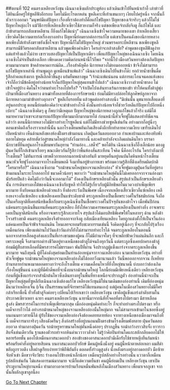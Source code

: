 ##ตอนที่ 102 คนตรงเหลียงหวังซุน
เฉินฉางเซิงผลักประตูห้อง แล้วเดินเข้าไปยืนหน้าเก้าอี้ เล่าข่าวที่ได้ยินเมื่อครู่ให้ซูหลีฟังอีกรอบ โดยไม่มีอะไรตกหล่น
ซูหลีเคาะที่เท้าแขนเบาๆ เงียบไปครู่หนึ่ง จากนั้นก็หัวเราะออกมา “มนุษย์มีแต่ปัญหา เรื่องที่เราต้องทำก็คือแก้ไขปัญหา ปัญหาของเจ้าจริงๆ แล้วก็ไม่ใช่ปัญหาใหญ่อะไร แม้วิธีการที่เหลียงเสี้ยวเซียวใช้สวยงามก็จริง แต่ขอเพียงเจ้ากลับจิงตู ก็แก้ไขได้ และถ้าข้าสามารถกลับเขาหลีซาน ก็ยิ่งแก้ไขได้แน่ๆ”
เฉินฉางเซิงเข้าใจความหมายของเขา ถ้าเหลียงเสี้ยวเซียวคิดใช้ความตายก่อเรื่องบางอย่าง ปัญหานี้ย่อมยากต่อการแก้ไข แต่เขาเป็นคนดังของนิกายหลวง ขอเพียงใต้เท้าสังฆราชยังเชื่อใจเขา ปัญหานี้ก็ไม่ใช่ปัญหาใหญ่ ส่วนพรรคกระบี่หลีซาน ขอเพียงซูหลีสามารถมีชีวิตรอดกลับเขาหลีซาน แล้วพูดเพียงคำเดียว ใครเล่าจะกล้าสงสัย?
คำพูดของซูหลีฟังดูง่าย แต่แท้จริงแล้วไม่ง่าย เขารวบสองปัญหาให้เป็นปัญหาเดียว เพื่อแก้ปัญหาใหญ่ของเฉินฉางเซิง โดยเฉินฉางเซิงไม่จำเป็นต้องเลือก เพียงคงความคิดก่อนหน้านี้ไว้ก็พอ
“จากนี้ไป เมืองสวินหยางต้องเกิดปัญหาตามมามากมาย ข้าคล้ายคาดการณ์ผิด...เรื่องสำคัญคือ นิกายหลวงไม่ยอมออกหน้า ข้าจึงไม่สามารถแก้ไขปัญหาเหล่านี้ ท่านพูดถูก ดูเหมือนข้าแพ้แล้ว” เฉินฉางเซิงเดินไปยืนข้างโต๊ะ ยกถ้วยน้ำชาขึ้นดื่ม รู้สึกลำคอแห้งผาก
ซูหลีเลิกคิ้วขึ้นสูง แย้มยิ้มพลางพูด “เจ้าน่ะแพ้แน่นอน แต่การตะโกนจนคอแห้งของเจ้าก็ถือว่ามีข้อดีอยู่อย่างน้อยเจ้าก็แก้ปัญหาใหญ่สุดแทนข้าไปแล้ว”
เฉินฉางเซิงวางถ้วยน้ำชาลง ไม่เข้าใจอยู่บ้าง คิดในใจว่าตนทำอะไรลงไปหรือ?
“เจ้าเปิดโปงเส้นทางเร้นกายของข้า ทำให้คนทั้งต้าลู่พุ่งเป้ามาที่เมืองสวินหยาง ตาเฒ่าทั้งหลายที่ต้องการรักษาหน้า ย่อมไม่มีทางปล่อยให้ลูกศิษย์ลูกหาจากนิกายหลวงมาฆ่าข้าอย่างอุกอาจ” ซูหลีเก็บรอยยิ้ม แล้วพูดต่ออย่างสงบนิ่ง “มิเช่นนั้น มุขนายกเสื้อแดงที่อยู่นอกประตู ตอนนี้ย่อมต้องคิดว่าจะฆ่าข้าอย่างไรดี ดังนั้นอย่างน้อยเจ้าก็ช่วยวังหลีแก้ปัญหาไปอีกหนึ่งเปลาะ”
เฉินฉางเซิงคิดๆ ดู ก็พบว่ามีเหตุผล ปัญหาใหญ่ของนิกายหลวงถูกแก้ไขแล้วก็จริง แต่มิได้หมายความว่าเขาจะสามารถแก้ปัญหาที่ตามมาอีกมากมายได้ ก่อนหน้านี้หัวเจี้ยฟูได้แสดงท่าทีชัดเจนแล้วว่า ตอนนี้นิกายหลวงไม่มีทางทำอะไรซูหลีแน่ แต่ก็ไม่มีทางช่วยซูหลีเช่นกัน อย่างมากก็อยู่นิ่งๆ
ตอนเขาคิดถึงเรื่องราวเหล่านี้นั้น นอกโรงเตี๊ยมพลันเกิดเสียงดังอึกทึกทำลายความเงียบ เขารีบเดินไปเปิดหน้าต่าง เห็นด้านหลังของห้องฝั่งตรงข้ามถนน เกิดฝุ่นควันตลบอบอวล กำแพงบ้านและห้องหับพังทลายไม่หยุด คล้ายสัตว์อสูรขนาดใหญ่กำลังวิ่งมาทางนี้ และคล้ายกำลังจะเกิดแผ่นดินไหว
บรรดานักบวชที่ยืนอยู่นอกโรงเตี๊ยมพากันอุทาน “ท่านอ๋อง...เสด็จ!”
พอได้ยิน เฉินฉางเซิงก็อึ้งเล็กน้อย มองดูฝุ่นควันที่ใกล้เข้ามาเรื่อยๆ ขณะเดียวกันก็รู้สึกว่าพื้นห้องสั่นสะเทือน ใจคิด นี่คืออะไรกัน ใครกำลังมาที่โรงเตี๊ยม? ไม่ทันการณ์ เขาพลิ้วกายออกนอกหน้าต่างทันที มาหยุดยืนอยู่บนบันไดหินหน้าโรงเตี๊ยม ขณะหัวเจี้ยฟูวิ่งออกมาจากโรงเตี๊ยมพอดี จึงมายืนอยู่ข้างกายเขา พร้อมความรู้สึกที่ตึงเครียดผิดปกติ
“ใครมาหรือ?” เฉินฉางเซิงถาม
“รถม้าขนาดใหญ่ของจวนเหลียงอ๋อง” หัวเจี้ยฟูมองดูฝุ่นควันที่อยู่ตรงข้ามถนนในระยะไกลออกไป ขมวดคิ้วน้อยๆ พลางว่า “รถม้าขนาดใหญ่คันนี้ไม่เคยออกจากจวนอ๋องมานับร้อยปีแล้ว คิดไม่ถึงว่าวันนี้จะออกมาได้”
ยังคงเป็นอักษรเหลียงตัวนั้น สรุปแล้วเป็นอักษรเหลียงตัวนั้น
การเดินทางลงใต้ของเฉินฉางเซิงกับซูหลี ทำให้ได้รู้เกี่ยวกับผู้มีอิทธิพลในแวดวงบำเพ็ญเพียรมากมาย ยิ่งกับคนแซ่เหลียงด้วยแล้ว ยิ่งต้องระวังเป็นพิเศษ เนื่องจากเหลียงเสี้ยวเซียวก็แซ่เหลียง เหลียงหงจวงก็แซ่เหลียง
แซ่เหลียงเคยเป็นแซ่ระดับชาติ ตระกูลเหลียงเป็นเชื้อพระวงศ์ในรัชสมัยก่อน จึงถือเป็นเครือญาติที่เคยสนิทชิดเชื้อกับตระกูลเฉินซึ่งเป็นเชื้อพระวงศ์ในปัจจุบันของต้าโจว เมื่อพันปีก่อน แม้คนตระกูลเฉินขึ้นแทนที่คนตระกูลเหลียง ก็ยังให้ความเคารพคนตระกูลเหลียงเป็นอย่างยิ่ง อาจเพราะเคยเป็นญาติสนิทกัน หรืออาจเพราะรู้สึกละอายใจ สรุปแล้วได้มอบสิทธิพิเศษให้ในหลายๆ ด้าน
หลังต้าโจวสร้างชาติ คนตระกูลเหลียงจึงย้ายออกจากจิงตู กลับเมืองเทียนเหลียง โดยถูกแต่งตั้งให้เป็นจวิ้นอ๋อง แต่คนเคยเป็นเจ้าฟ้าเจ้าแผ่นดิน ไหนเลยจะยอมรับชะตากรรมเช่นนี้ จึงคิดอยู่เนืองๆ ที่จะกลับไปรุ่งเรืองเหมือนก่อน เพียงแต่ผ่านไปวันแล้ววันเล่าก็ยังไม่สามารถทำอะไรได้ จนตระกูลเหลียงในตอนนี้ นอกจากสายเลือดสูงส่งและเป็นที่เกรงขามของผู้คน ก็ไม่มีอำนาจใดๆ ที่จะพลิกฟ้าคว่ำแผ่นดินอีก และก็เพราะเหตุนี้ จึงสามารถดำรงชีวิตอยู่ทางเหนือของต้าลู่ได้จนถึงทุกวันนี้
แต่ตระกูลซึ่งเคยปกครองต้าลู่ ย่อมมีผู้สืบสายเลือดที่มีพรสวรรค์ไม่ธรรมดา พันปีที่ผ่าน จึงปรากฏผู้แข็งแกร่งจากตระกูลเหลียงขึ้นมากมาย จนถึงยุคนี้ ผู้ที่โด่งดังสุดย่อมเป็นท่านอ๋องหนุ่มจากจวนเหลียงอ๋อง นามเหลียงหวังซุน
อย่างที่หัวเจี้ยฟูพูด รถม้าขนาดใหญ่ของจวนเหลียงอ๋องไม่ได้ออกวิ่งมานานแล้ว วันนี้พอออกจากจวน ก็เหยียบบ้านทลายกำแพงมาตลอดทางกว่าจะถึงโรงเตี๊ยม ความเคลื่อนไหวที่ยิ่งใหญ่ขนาดนี้ บ่งบอกว่าต้องเกิดเรื่องใหญ่ขึ้นแน่ และผู้ที่มีศักดิ์พอที่จะนั่งบนรถม้าขนาดใหญ่ โลกนี้ย่อมมีเพียงหนึ่งเดียว เหลียงหวังซุน
ก่อนที่ผู้แข็งแกร่งจากสำนักต้นไหวซึ่งเดินทางอยู่ในพื้นที่ทางเหนือจะปรากฏตัว อ๋องท่านนี้น่าจะเป็นปัญหาใหญ่สุดที่ซูหลีกับเฉินฉางเซิงต้องแก้ไข เหลียงหวังซุนมิใช่นามเดิมของอ๋องท่านนี้ เดิมทีอ๋องหนุ่มมีนามว่าเหลียงเจิ้น (เจิ้น เป็นสรรพนามที่จักรพรรดิใช้แทนตนเอง) แต่ผู้คนในเมืองสวินหยางไม่มีใครกล้าเรียกชื่อนี้ ทั่วทั้งต้าลู่จึงค่อยๆ เปลี่ยนไปเรียกเขาว่า เหลียงหวังซุน
เขาคือผู้แข็งแกร่งลำดับสามในประกาศเซียวเหยา ฉายา คนตรงเหลียงหวังซุน ฉายานี้มาจากนิสัยใจคอที่ตรงไปตรงมา มีสายเลือดสูงส่ง มีพรสวรรค์ในการบำเพ็ญเพียรมากสุด เมื่ออ๋องหนุ่มคิดทำอะไร ก็จะทำอย่างตรงไปตรงมา หรือเผด็จการก็ว่าได้ อย่างรถม้าขนาดใหญ่ของจวนเหลียงอ๋องนั้นใหญ่มาก จนไม่สามารถเข้ามาในซอยซึ่งอยู่บนถนนยาวสายนี้ได้ ผู้รับใช้ของจวนเหลียงอ๋องจึงต้องคอยทลายห้อง จากทางเหนือของเมืองมาจนถึงที่นี่ เผด็จการมากจริงๆ
เสียงดังครืนๆ สิ่งก่อสร้างที่อยู่บนถนนฝั่งตรงข้ามโรงเตี๊ยมพังทลาย ฝุ่นควันตลบอบอวล
ท่ามกลางฝุ่นควัน รถม้าหรูหราขนาดใหญ่คันหนึ่งค่อยๆ ปรากฏขึ้น
รถม้ากว้างราวสิบจั้ง ยาวราวสิบจั้งเช่นเดียวกัน ฐานของตัวรถทำจากหินดำแวววาวล้ำค่า ไม่รู้ว่าศิลปินท่านใดแกะสลักกลีบดอกไม้ให้หลายร้อยชั้น มองไปเหมือนอาสนะดอกบัว
สองข้างของอาสนะดอกบัวมีเด็กรับใช้ชายหญิงยืนก้มหน้าพร้อมรับคำสั่งอยู่หลายสิบคน
บนอาสนะดอกบัวยักษ์ มีคนผู้หนึ่งนั่งอยู่
คนผู้นี้หน้าตาหล่อเหลา ผมสีดำขลับถูกรวบตึง เสื้อผ้าดูเรียบง่ายทว่าพิถีพิถันยิ่ง ตลอดทั้งร่างดูสูงส่ง นั่งหลังตรงอยู่กลางดอกบัว มือซ้ายจับหัวเข่า มือขวาจับวัชระ ร่างเอนไปข้างหน้าเล็กน้อย เหมือนรูปสลักอย่างไรอย่างนั้น แววตาก็เหมือนรูปสลักเช่นกัน ไม่แสดงอารมณ์มากมาย จะมีก็แต่ความเย็นชา
คนผู้นี้ย่อมเป็น เหลียงหวังซุน
เขาเปิดประตูบานใหญ่บานหนึ่ง ท่ามกลางอาคารบ้านเรือนหมื่นพันหลังในเมืองสวินหยาง
เพื่อมาเจอภูเขา
จากนั้นก็ผลักภูเขาลูกนี้ลง


[Go To Next Chapter]( ./389.md)